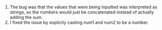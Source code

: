 1. The bug was that the values that were being inputted was interpreted as strings, so the numbers would just be concatenated instead of actually adding the sum.
2. I fixed the issue by explicity casting num1 and num2 to be a number.